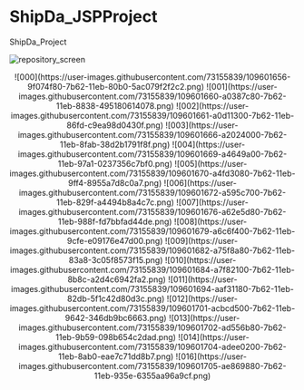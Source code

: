 # ShipDa_JSPProject
ShipDa_Project


![repository_screen](https://user-images.githubusercontent.com/73155839/109601583-7a12dc80-7b62-11eb-8fed-f848718b07d7.png)



<p align="center">
![000](https://user-images.githubusercontent.com/73155839/109601656-9f074f80-7b62-11eb-80b0-5ac079f2f2c2.png)
![001](https://user-images.githubusercontent.com/73155839/109601660-a0387c80-7b62-11eb-8838-495180614078.png)
![002](https://user-images.githubusercontent.com/73155839/109601661-a0d11300-7b62-11eb-86fd-c9ea98d0430f.png)
![003](https://user-images.githubusercontent.com/73155839/109601666-a2024000-7b62-11eb-8fab-38d2b1791f8f.png)
![004](https://user-images.githubusercontent.com/73155839/109601669-a4649a00-7b62-11eb-97a1-0237356c7bf0.png)
![005](https://user-images.githubusercontent.com/73155839/109601670-a4fd3080-7b62-11eb-9ff4-8955a7d8c0a7.png)
![006](https://user-images.githubusercontent.com/73155839/109601672-a595c700-7b62-11eb-829f-a4494b8a4c7c.png)
![007](https://user-images.githubusercontent.com/73155839/109601676-a62e5d80-7b62-11eb-988f-fd7bbfad44de.png)
![008](https://user-images.githubusercontent.com/73155839/109601679-a6c6f400-7b62-11eb-9cfe-e09176e47d00.png)
![009](https://user-images.githubusercontent.com/73155839/109601682-a75f8a80-7b62-11eb-83a8-3c05f8573f15.png)
![010](https://user-images.githubusercontent.com/73155839/109601684-a7f82100-7b62-11eb-8b8c-a2d4c6942fa2.png)
![011](https://user-images.githubusercontent.com/73155839/109601694-aaf31180-7b62-11eb-82db-5f1c42d80d3c.png)
![012](https://user-images.githubusercontent.com/73155839/109601701-acbcd500-7b62-11eb-9642-346db9bc6663.png)
![013](https://user-images.githubusercontent.com/73155839/109601702-ad556b80-7b62-11eb-9b59-098b654c2dad.png)
![014](https://user-images.githubusercontent.com/73155839/109601704-adee0200-7b62-11eb-8ab0-eae7c71dd8b7.png)
![016](https://user-images.githubusercontent.com/73155839/109601705-ae869880-7b62-11eb-935e-6355aa96a9cf.png)
</p>

